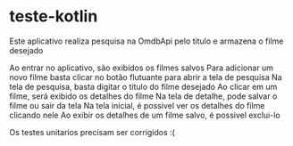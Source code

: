 # teste-kotlin


Este aplicativo realiza pesquisa na OmdbApi pelo titulo e armazena o filme desejado


Ao entrar no aplicativo, são exibidos os filmes salvos
Para adicionar um novo filme basta clicar no botão flutuante para abrir a tela de pesquisa
Na tela de pesquisa, basta digitar o titulo do filme desejado
Ao clicar em um filme, será exibido os detalhes do filme
Na tela de detalhe, pode salvar o filme ou sair da tela
Na tela inicial, é possivel ver os detalhes do filme clicando nele
Ao exibir os detalhes de um filme salvo, é possivel exclui-lo



Os testes unitarios precisam ser corrigidos :(



